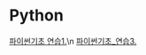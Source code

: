 # Python
[파이썬기초 연습1.](https://nbviewer.jupyter.org/github/seung0/Python/blob/master/%ED%8C%8C%EC%9D%B4%EC%8D%AC%EA%B8%B0%EC%B4%88_%EC%97%B0%EC%8A%B51..ipynb)\n
[파이썬기초_연습3.](https://nbviewer.jupyter.org/github/seung0/Python/blob/master/%E1%84%91%E1%85%A1%E1%84%8B%E1%85%B5%E1%84%8A%E1%85%A5%E1%86%AB%E1%84%80%E1%85%B5%E1%84%8E%E1%85%A9_%E1%84%8B%E1%85%A7%E1%86%AB%E1%84%89%E1%85%B3%E1%86%B83..ipynb)
